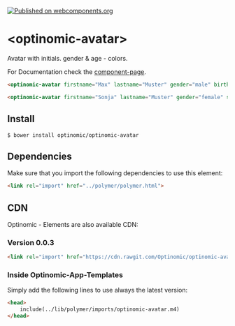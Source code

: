 [![Published on webcomponents.org](https://img.shields.io/badge/webcomponents.org-published-blue.svg)](https://www.webcomponents.org/element/optinomic/optinomic-avatar)

# \<optinomic-avatar\>

Avatar with initials. gender & age - colors.

For Documentation check the [component-page](https://optinomic.github.io/optinomic-avatar/components/optinomic-avatar/).


<!--
```
<custom-element-demo>
  <template>
    <link rel="import" href="optinomic-avatar.html">
    <next-code-block></next-code-block>
  </template>
</custom-element-demo>
```
-->
```html
<optinomic-avatar firstname="Max" lastname="Muster" gender="male" birthdate="1993-05-21T00:00:00.000000000000Z"></optinomic-avatar>

<optinomic-avatar firstname="Sonja" lastname="Muster" gender="female" small birthdate="1993-05-21T00:00:00.000000000000Z"></optinomic-avatar>
```


## Install

```
$ bower install optinomic/optinomic-avatar
```

## Dependencies

Make sure that you import the following dependencies to use this element:

```html
<link rel="import" href="../polymer/polymer.html">
```


## CDN

Optinomic - Elements are also available CDN:

### Version 0.0.3

```html
<link rel="import" href="https://cdn.rawgit.com/Optinomic/optinomic-avatar/57bcaa2f/optinomic-avatar.html">
```

### Inside Optinomic-App-Templates 
Simply add the following lines to use always the latest version:
```html
<head>
    include(../lib/polymer/imports/optinomic-avatar.m4)
</head>
```
